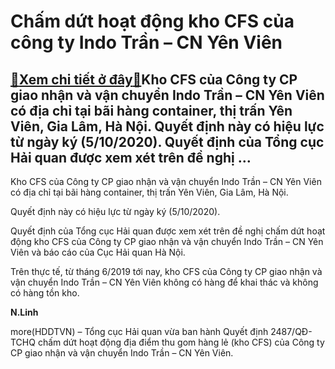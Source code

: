 Chấm dứt hoạt động kho CFS của công ty Indo Trần – CN Yên Viên
==============================================================

[:gift:Xem chi tiết ở đây:gift:](https://hddtvn.com/cham-dut-hoat-dong-kho-cfs-cua-cong-ty-indo-tran-cn-yen-vien/)Kho CFS của Công ty CP giao nhận và vận chuyển Indo Trần – CN Yên Viên có địa chỉ tại bãi hàng container, thị trấn Yên Viên, Gia Lâm, Hà Nội. Quyết định này có hiệu lực từ ngày ký (5/10/2020). Quyết định của Tổng cục Hải quan được xem xét trên đề nghị …
-------------------------------------------------------------------------------------------------------------------------------------------------------------------------------------------------------------------------------------------------------------


Kho CFS của Công ty CP giao nhận và vận chuyển Indo Trần – CN Yên Viên có địa chỉ tại bãi hàng container, thị trấn Yên Viên, Gia Lâm, Hà Nội.


Quyết định này có hiệu lực từ ngày ký (5/10/2020).


Quyết định của Tổng cục Hải quan được xem xét trên đề nghị chấm dứt hoạt động kho CFS của Công ty CP giao nhận và vận chuyển Indo Trần – CN Yên Viên và báo cáo của Cục Hải quan Hà Nội.


Trên thực tế, từ tháng 6/2019 tới nay, kho CFS của Công ty CP giao nhận và vận chuyển Indo Trần – CN Yên Viên không có hàng để khai thác và không có hàng tồn kho.




**N.Linh**



more(HDDTVN) – Tổng cục Hải quan vừa ban hành Quyết định 2487/QĐ-TCHQ chấm dứt hoạt động địa điểm thu gom hàng lẻ (kho CFS) của Công ty CP giao nhận và vận chuyển Indo Trần – CN Yên Viên.

